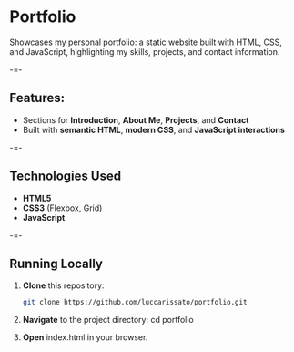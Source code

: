 # Portfolio

Showcases my personal portfolio: a static website built with HTML, CSS, and JavaScript, highlighting my skills, projects, and contact information.

-=-

## Features:

- Sections for **Introduction**, **About Me**, **Projects**, and **Contact**
- Built with **semantic HTML**, **modern CSS**, and **JavaScript interactions**

-=-

## Technologies Used

- **HTML5**
- **CSS3** (Flexbox, Grid)
- **JavaScript**

-=-

## Running Locally

1. **Clone** this repository:
   ```bash
   git clone https://github.com/luccarissato/portfolio.git
   
2. **Navigate** to the project directory:
   cd portfolio

3. **Open** index.html in your browser.
